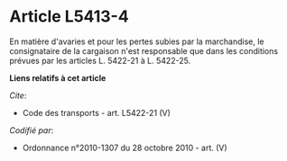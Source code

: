 # Article L5413-4

En matière d'avaries et pour les pertes subies par la marchandise, le consignataire de la cargaison n'est responsable que
dans les conditions prévues par les articles L. 5422-21 à L. 5422-25.

**Liens relatifs à cet article**

_Cite_:

  - Code des transports - art. L5422-21 (V)

_Codifié par_:

  - Ordonnance n°2010-1307 du 28 octobre 2010 - art. (V)
